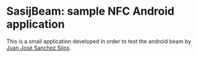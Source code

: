 # SasijBeam: sample NFC Android application

This is a small application developed in order to test the android beam by [Juan José Sanchez Silos](http://www.linkedin.com/profile/view?id=155059603).
